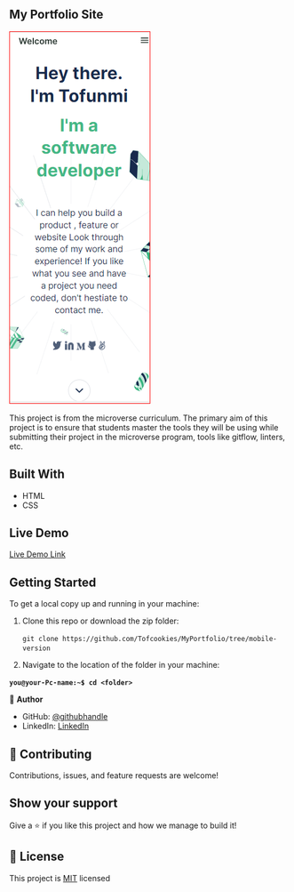 ## My Portfolio Site

![](MobileScreenshot.PNG)

This project is from the microverse curriculum. The primary aim of this project is to ensure that students master the tools they will be using while submitting their project in the microverse program, tools like gitflow, linters, etc.

## Built With

- HTML
- CSS

## Live Demo

[Live Demo Link](https://tofcookies.github.io/MyPortfolio/)

## Getting Started

To get a local copy up and running in your machine:
1. Clone this repo or download the zip folder:

   ``git clone https://github.com/Tofcookies/MyPortfolio/tree/mobile-version``
2. Navigate to the location of the folder in your machine:

 **``you@your-Pc-name:~$ cd <folder>``**


👤 **Author**

- GitHub: [@githubhandle](https://github.com/Tofcookies)
- LinkedIn: [LinkedIn](https://www.linkedin.com/in/oluwatofunmi-alugbin-a7aab9215/)


## 🤝 Contributing

Contributions, issues, and feature requests are welcome!

## Show your support

Give a ⭐ if you like this project and how we manage to build it!

## 📝 License

This project is [MIT](./MIT.md) licensed
